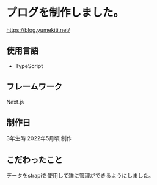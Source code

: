 # ブログを制作しました。
https://blog.yumekiti.net/

## 使用言語

- TypeScript

## フレームワーク

Next.js

## 制作日

3年生時 2022年5月頃 制作

## こだわったこと

データをstrapiを使用して雑に管理ができるようにしました。